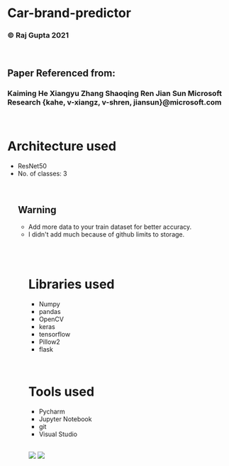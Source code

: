  <h1>Car-brand-predictor</h1>
 <h3> © Raj Gupta 2021</h3>
   <br> 
  <h2>Paper Referenced from:</h2>
 <h3> Kaiming He Xiangyu Zhang Shaoqing Ren Jian Sun
Microsoft Research
{kahe, v-xiangz, v-shren, jiansun}@microsoft.com</h3>
    <br> 
    
  <h1> Architecture used</h1>
 <p title=Architecture used>  
<ul>
<li>ResNet50</li>
<li> No. of classes: 3</li>
 </p>  
 <br> 
 
 <h2>Warning</h2> 
<p title=Warning>  
<ul>
<li>Add more data to your train dataset for better accuracy.</li>
<li> I didn't add much because of github limits to storage.</li>
 </p> 
 <br> 
  
   <br> 
 <h1> Libraries used</h1>
 <p title=Libraries used>  
<ul>
<li>Numpy</li>
<li>pandas</li>
<li>OpenCV</li>
 <li>keras</li>
<li>tensorflow</li> 
<li>Pillow2</li>  
<li>flask</li>
</ul> </p> 
  <br>  
 
  <h1> Tools used</h1>
 <p title=Tools used>  
<ul>
<li>Pycharm</li>
<li>Jupyter Notebook</li>
<li>git</li>
<li>Visual Studio</li>
</ul> </p> 
  <br> 

<img src="https://i.ibb.co/DYFfWCz/Screenshot-2021-10-27-162449.jpg"> 
<img src="https://i.ibb.co/DCXsjbb/Screenshot-2021-10-27-162624.jpg"> 
</ul>
</p>
<br>  
<br>  
<br>  
<br>  


